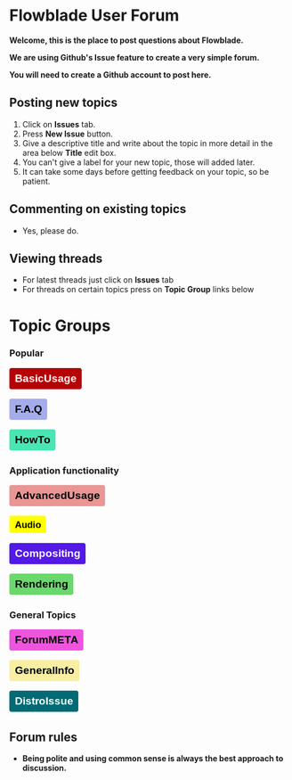 # Flowblade User Forum

**Welcome, this is the place to post questions about Flowblade.**

**We are using Github's Issue feature to create a very simple forum.**

**You will need to create a Github account to post here.**

## Posting new topics
1. Click on **Issues** tab.
2. Press **New Issue** button.
3. Give a descriptive title and write about the topic in more detail in the area below **Title** edit box.
4. You can't give a label for your new topic, those will added later.
5. It can take some days before getting feedback on your topic, so be patient.

## Commenting on existing topics
  * Yes, please do.

## Viewing threads
  * For latest threads just click on **Issues** tab
  * For threads on certain topics press on **Topic Group** links below

# Topic Groups

### Popular

  [![BasicUsage](res/basicusage.png)](https://github.com/jliljebl/flowblade-forum/labels/BasicUsage)
  
  [![F.A.Q](res/faq.png)](https://github.com/jliljebl/flowblade-forum/labels/F.A.Q)
  
  [![HowTo](res/howto.png)](https://github.com/jliljebl/flowblade-forum/labels/HowTo)
  
### Application functionality
  
  [![AdvancedUsage](res/advancedusage.png)](https://github.com/jliljebl/flowblade-forum/labels/AdvancedUsage)
 
   [![Audio](res/audio.png)](https://github.com/jliljebl/flowblade-forum/labels/Audio)
 
  [![Compositing](res/compositing.png)](https://github.com/jliljebl/flowblade-forum/issues?q=is%3Aopen+is%3Aissue+label%3ACompositing)
  
  [![Rendering](res/rendered.png)](https://github.com/jliljebl/flowblade-forum/labels/Rendering)
  
### General Topics
  
  [![ForumMETA](res/forummeta.png)](https://github.com/jliljebl/flowblade-forum/labels/ForumMETA)
    
  [![GeneralInfo](res/generalinfo.png)](https://github.com/jliljebl/flowblade-forum/labels/GeneralInfo)

  [![DistroIssue](res/distroissue.png)](https://github.com/jliljebl/flowblade-forum/labels/DistroIssue)
    
  ## Forum rules
  * **Being polite and using common sense is always the best approach to discussion.**

  
  

